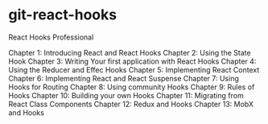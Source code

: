 # git-react-hooks
React Hooks Professional

Chapter 1: Introducing React and React Hooks
Chapter 2: Using the State Hook
Chapter 3: Writing Your first application with React Hooks
Chapter 4: Using the Reducer and Effec Hooks
Chapter 5: Implementing React Context
Chapter 6: Implementing React and React Suspense
Chapter 7: Using Hooks for Routing
Chapter 8: Using community Hooks
Chapter 9: Rules of Hooks
Chapter 10: Building your own Hooks
Chapter 11: Migrating from React Class Components
Chapter 12: Redux and Hooks
Chapter 13: MobX and Hooks